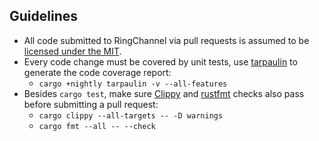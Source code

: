 ## Guidelines

* All code submitted to RingChannel via pull requests is
assumed to be [licensed under the MIT][LICENSE].
* Every code change must be covered by unit tests, use [tarpaulin] to generate the code coverage report:
  + `cargo +nightly tarpaulin -v --all-features`
* Besides `cargo test`, make sure [Clippy] and [rustfmt] checks also pass before submitting a pull request:
  + `cargo clippy --all-targets -- -D warnings`
  + `cargo fmt --all -- --check`

[Clippy]:       https://github.com/rust-lang/rust-clippy#usage
[rustfmt]:      https://github.com/rust-lang/rustfmt#quick-start
[tarpaulin]:    https://github.com/xd009642/tarpaulin#usage
[LICENSE]:      https://github.com/brunocodutra/ring-channel/blob/master/LICENSE